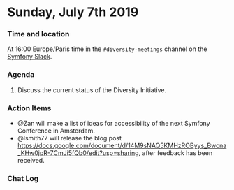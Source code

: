 # Sunday, July 7th 2019

### Time and location
At 16:00 Europe/Paris time in the `#diversity-meetings` channel on the [Symfony Slack][slack].

### Agenda
1) Discuss the current status of the Diversity Initiative.

### Action Items
* @Zan will make a list of ideas for accessibility of the next Symfony Conference in Amsterdam.
* @lsmith77 will release the blog post https://docs.google.com/document/d/14M9sNAQ5KMHzROByys_Bwcna_KHw0jpR-7CmJi5fQb0/edit?usp=sharing, after feedback has been received.

### Chat Log


[slack]: https://symfony.com/slack
